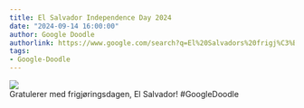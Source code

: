 ```yaml
---
title: El Salvador Independence Day 2024
date: "2024-09-14 16:00:00"
author: Google Doodle
authorlink: https://www.google.com/search?q=El%20Salvadors%20frigj%C3%B8ringsdag
tags:
- Google-Doodle
---
```

<img src="https://www.google.com/logos/doodles/2024/el-salvador-independence-day-2024-6753651837110290-law.gif" referrerpolicy="no-referrer"><br>Gratulerer med frigjøringsdagen, El Salvador! #GoogleDoodle